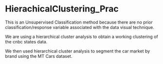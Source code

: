 # HierachicalClustering_Prac

This is an Unsupervised Classification method because there are no prior 
classification/response variable associated with the data visual technique.

We are using a hierarchical cluster analysis to obtain a working clustering of the 
cnbc states data.

We then used hierarchical cluster analysis to segment the car market by brand using 
the MT Cars dataset.
